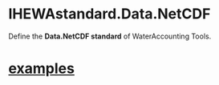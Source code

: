 # IHEWAstandard.Data.NetCDF

Define the **Data.NetCDF standard** of WaterAccounting Tools.

# [examples](examples/README.md)
